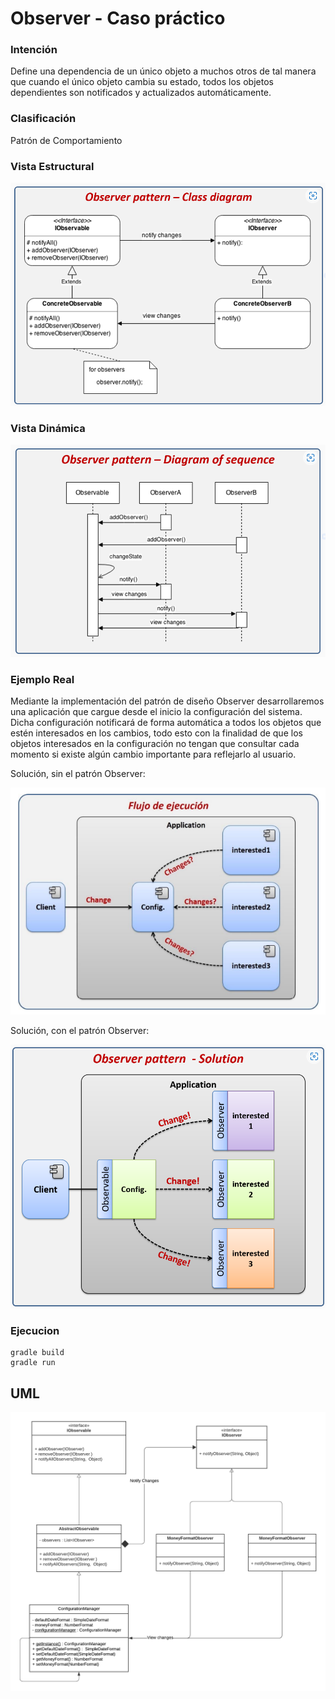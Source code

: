 # Observer - Caso práctico

### Intención

Define una dependencia de un único objeto a muchos otros de tal manera que cuando el único objeto cambia su estado, todos los objetos dependientes son notificados y actualizados automáticamente.

### Clasificación

Patrón de Comportamiento

### Vista Estructural

![image](images/173487617-9f08d216-8cc1-4897-ace9-eb721af093fc.png)

### Vista Dinámica

![image](images/173487658-fec74e5e-f272-470f-9d4c-149f96722c6e.png)

### Ejemplo Real

Mediante la implementación del patrón de diseño Observer desarrollaremos una aplicación que cargue desde el inicio la configuración del sistema. Dicha configuración notificará de forma automática a todos los objetos que estén interesados en los cambios, todo esto con la finalidad de que los objetos interesados en la configuración no tengan que consultar cada momento si existe algún cambio importante para reflejarlo al usuario.

Solución, sin el patrón Observer:

![image](images/174158849-5c7e6f6a-e5ac-41e0-ac54-cf0a18a02467.png)

Solución, con el patrón Observer:

![image](images/173487730-02c4a10e-85d5-4ecf-84fa-365d004c0652.png)

### Ejecucion

```
gradle build
gradle run
```

## UML

![UML Model](./images/Observer.png)